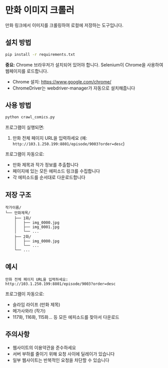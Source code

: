 # 만화 이미지 크롤러

만화 링크에서 이미지를 크롤링하여 로컬에 저장하는 도구입니다.

## 설치 방법

```bash
pip install -r requirements.txt
```

**중요:** Chrome 브라우저가 설치되어 있어야 합니다. Selenium이 Chrome을 사용하여 웹페이지를 로드합니다.
- Chrome 설치: https://www.google.com/chrome/
- ChromeDriver는 webdriver-manager가 자동으로 설치해줍니다

## 사용 방법

```bash
python crawl_comics.py
```

프로그램이 실행되면:
1. 만화 전체 페이지 URL을 입력하세요 (예: `http://103.1.250.199:8801/episode/9003?order=desc`)

프로그램이 자동으로:
- 만화 제목과 작가 정보를 추출합니다
- 페이지에 있는 모든 에피소드 링크를 수집합니다
- 각 에피소드를 순서대로 다운로드합니다

## 저장 구조

```
작가이름/
└── 만화제목/
    ├── 1화/
    │   ├── img_0000.jpg
    │   ├── img_0001.jpg
    │   └── ...
    ├── 2화/
    │   ├── img_0000.jpg
    │   └── ...
    └── ...
```

## 예시

```
만화 전체 페이지 URL을 입력하세요:
http://103.1.250.199:8801/episode/9003?order=desc
```

프로그램이 자동으로:
- 슬라임 라이프 (만화 제목)
- 메가사와라 (작가)
- 117화, 116화, 115화... 등 모든 에피소드를 찾아서 다운로드

## 주의사항

- 웹사이트의 이용약관을 준수하세요
- 서버 부하를 줄이기 위해 요청 사이에 딜레이가 있습니다
- 일부 웹사이트는 반복적인 요청을 차단할 수 있습니다

